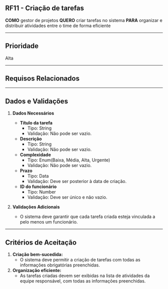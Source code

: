 ## RF11 - Criação de tarefas

**COMO** gestor de projetos
**QUERO** criar tarefas no sistema
**PARA** organizar e distribuir atividades entre o time de forma eficiente

---

## **Prioridade**
Alta

---

## **Requisos Relacionados**

---

## **Dados e Validações**
1. **Dados Necessários**
    - **Título da tarefa**
      - Tipo: String
      - Validação: Não pode ser vazio.
    - **Descrição**
      - Tipo: String
      - Validação: Não pode ser vazio.
    - **Complexidade**
      - Tipo: Enum(Baixa, Média, Alta, Urgente)
      - Validação: Não pode ser vazio.
    - **Prazo**
      - Tipo: Data
      - Validação: Deve ser posterior à data de criação.
    - **ID do funcionário**
      - Tipo: Number
      - Validação: Deve ser único e não vazio.

2. **Validações Adicionais**
    - O sistema deve garantir que cada tarefa criada esteja vinculada a pelo menos um funcionário.

---

## **Critérios de Aceitação**
1. **Criação bem-sucedida:**
    - O sistema deve permitir a criação de tarefas com todas as informações obrigatórias preenchidas.
2. **Organização eficiente:**
    - As tarefas criadas devem ser exibidas na lista de atividades da equipe responsável, com todas as informações preenchidas.